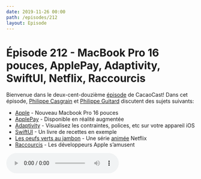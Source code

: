 ```yaml
---
date: 2019-11-26 00:00
path: /episodes/212
layout: Episode
---
```

# Épisode 212 - MacBook Pro 16 pouces, ApplePay, Adaptivity, SwiftUI, Netflix, Raccourcis
<p>Bienvenue dans le deux-cent-douzi&egrave;me&nbsp;<a href="https://cacaocast.com/media/cacaocast_212.mp3" title="CacaoCast Episode 212">épisode</a> de CacaoCast! Dans cet épisode, <a href="http://www.twitter.com/philippec" title="Philippe Casgrain sur Twitter">Philippe Casgrain</a> et <a href="http://www.twitter.com/philippeguitard" title="Philippe Guitard sur Twitter">Philippe Guitard</a> discutent des sujets suivants:</p>
<ul>
<li><a href="https://www.apple.com/fr/macbook-pro-16/" title="Apple">Apple</a> - Nouveau Macbook Pro 16 pouces</li>
<li><a href="https://developer.apple.com/documentation/arkit/adding_an_apple_pay_button_or_a_custom_action_in_ar_quick_look?language=objc" title="ApplePay">ApplePay</a> - Disponible en réalité augmentée</li>
<li><a href="https://twitter.com/geoffhackworth/status/1199409400739434497" title="Adaptivity">Adaptivity</a> - Visualisez les contraintes, polices, etc sur votre appareil iOS</li>
<li><a href="https://github.com/mecid/swiftui-recipes-app" title="SwiftUI">SwiftUI</a> - Un livre de recettes en exemple</li>
<li><a href="https://www.netflix.com/Title/80057250" title="Les oeufs verts au jambon">Les oeufs verts au jambon</a> - Une série <a href="https://vimeo.com/cynthiacasgrain" title="Cynthia Casgrain">animée</a> Netflix</li>
<li><a href="https://twitter.com/mattcassinelli/status/1199434613279428608" title="Raccourcis">Raccourcis</a> - Les développeurs Apple s’amusent</li>
</ul>
<p><audio controls><source src="https://cacaocast.com/media/cacaocast_212.mp3" type="audio/mpeg"><source src="https://cacaocast.com/media/cacaocast_212.mp3" type="audio/mp4">Votre navigateur ne supporte pas l'élément audio / Your browser does not support the audio element.</audio></p>
